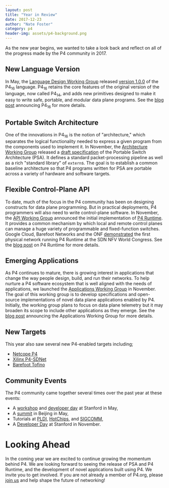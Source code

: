 ```yaml
---
layout: post
title: "Year in Review"
date: 2017-12-23
author: "Nate Foster"
category: p4
header-img: assets/p4-background.png
---
```


As the new year begins, we wanted to take a look back and reflect on
all of the progress made by the P4 community in 2017.

## New Language Version

In May, the [Language Design Working
Group](https://p4.org/working-groups/) released [version
1.0.0](https://p4.org/p4-spec/docs/P4-16-v1.0.0-spec.html) of the
P4<sub>16</sub> language. P4<sub>16</sub> retains the core features of
the original version of the language, now called P4<sub>14</sub>, and
adds new primitives designed to make it easy to write safe, portable,
and modular data plane programs. See the [blog
post](https://p4.org/technical-steering-committee/get-involved-with-shaping-p4s-future.html)
announcing P4<sub>16</sub> for more details.
 
## Portable Switch Architecture

One of the innovations in P4<sub>16</sub> is the notion of
"architecture," which separates the logical functionality needed to
express a given program from the components used to implement it. In
November, the [Architecture Working
Group](https://p4.org/working-groups) released a [draft
specification](https://p4.org/p4-spec/docs/PSA.html) of the Portable
Switch Architecture (PSA). It defines a standard packet-processing
pipeline as well as a rich "standard library" of `extern`s. The goal
is to establish a common baseline architecture so that P4 programs
written for PSA are portable across a variety of hardware and software
targets.

## Flexible Control-Plane API

To date, much of the focus in the P4 community has been on designing
constructs for data plane programming. But in practical deployments,
P4 programmers will also need to write control-plane software. In
November, the [API Working Group](https://p4.org/working-groups)
announced the initial implementation of [P4
Runtime](https://github.com/p4lang/PI). It provides a common mechanism
by which local and remote control planes can manage a huge variety of
programmable and fixed-function switches. Google Cloud, Barefoot
Networks and the ONF <a href="https://youtu.be/BE_y-Sz0WnQ">demonstrated</a>
the first physical network running P4 Runtime at the SDN NFV World Congress. See
the [blog post](https://p4.org/api/p4-runtime-putting-the-control-plane-in-charge-of-the-forwarding-plane.html)
on P4 Runtime for more details.

## Emerging Applications

As P4 continues to mature, there is growing interest in applications
that change the way people design, build, and run their networks.  To
help nurture a P4 software ecosystem that is well aligned with the
needs of applications, we launched the [Applications Working
Group](https://p4.org/working-groups) in November. The goal of this
working group is to develop specifications and open-source
implementations of novel data plane applications enabled by
P4. Initially, the working group plans to focus on data plane
telemetry but it may broaden its scope to include other applications
as they emerge. See the [blog
post](https://p4.org/members/announcing-the-p4-applications-working-group.html)
announcing the Applications Working Group for more details.

## New Targets

This year also saw several new P4-enabled targets including;
* [Netcope P4](https://www.netcope.com/en/products/netcopep4)    
* [Xilinx P4-SDNet](https://forums.xilinx.com/t5/Xcell-Daily-Blog/The-P4-has-landed-SDNet-2017-1-gets-P4-to-FPGA-compilation/ba-p/766361)
* [Barefoot Tofino](https://barefootnetworks.com/technology/)
    
## Community Events

The P4 community came together several times over the past year at these events:
* A [workshop](https://p4.org/events/2017-05-09-p4-workshop/) and [developer day](https://p4.org/events/2017-05-11-p4-developer-day/) at Stanford in May,
* A [summit](http://www.sdnlab.com/19186.html) in Beijing in May,
* Tutorials at [PLDI](https://pldi17.sigplan.org/track/pldi-2017-workshops-and-tutorials#program), [HotChips](https://www.hotchips.org/archives/2010s/hc29/), and [SIGCOMM](http://conferences.sigcomm.org/sigcomm/2017/tutorial-p4.html),
* A [Developer Day](https://p4.org/events/2017-10-16-p4-developer-day/) at Stanford in November.

# Looking Ahead

In the coming year we are excited to continue growing the momentum
behind P4. We are looking forward to seeing the release of PSA and P4
Runtime, and the development of novel applications built using P4. We
invite you to get involved. If you are not already a member of P4.org,
please [join us](http://p4.org/join-us) and help shape the future of
networking!
